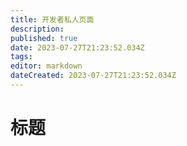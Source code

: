 ```yaml
---
title: 开发者私人页面
description: 
published: true
date: 2023-07-27T21:23:52.034Z
tags: 
editor: markdown
dateCreated: 2023-07-27T21:23:52.034Z
---
```


# 标题